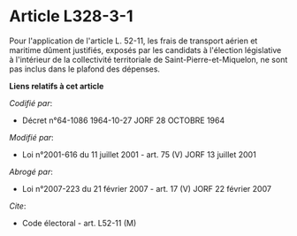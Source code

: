 # Article L328-3-1

Pour l'application de l'article L. 52-11, les frais de transport aérien et maritime dûment justifiés, exposés par les
candidats à l'élection législative à l'intérieur de la collectivité territoriale de Saint-Pierre-et-Miquelon, ne sont pas
inclus dans le plafond des dépenses.

**Liens relatifs à cet article**

_Codifié par_:

  - Décret n°64-1086 1964-10-27 JORF 28 OCTOBRE 1964

_Modifié par_:

  - Loi n°2001-616 du 11 juillet 2001 - art. 75 (V) JORF 13 juillet 2001

_Abrogé par_:

  - Loi n°2007-223 du 21 février 2007 - art. 17 (V) JORF 22 février 2007

_Cite_:

  - Code électoral - art. L52-11 (M)
